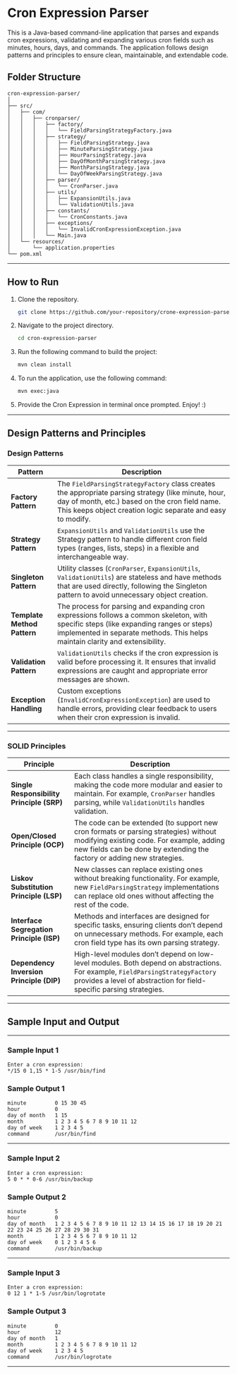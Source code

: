 # Cron Expression Parser

This is a Java-based command-line application that parses and expands cron expressions, validating and expanding various cron fields such as minutes, hours, days, and commands. The application follows design patterns and principles to ensure clean, maintainable, and extendable code.

## Folder Structure

```
cron-expression-parser/
│
├── src/
│   ├── com/
│   │   ├── cronparser/
│   │   │   ├── factory/
│   │   │   │   └── FieldParsingStrategyFactory.java
│   │   │   ├── strategy/
│   │   │   │   ├── FieldParsingStrategy.java
│   │   │   │   ├── MinuteParsingStrategy.java
│   │   │   │   ├── HourParsingStrategy.java
│   │   │   │   ├── DayOfMonthParsingStrategy.java
│   │   │   │   ├── MonthParsingStrategy.java
│   │   │   │   └── DayOfWeekParsingStrategy.java
│   │   │   ├── parser/
│   │   │   │   └── CronParser.java
│   │   │   ├── utils/
│   │   │   │   ├── ExpansionUtils.java
│   │   │   │   └── ValidationUtils.java
│   │   │   ├── constants/
│   │   │   │   └── CronConstants.java
│   │   │   ├── exceptions/
│   │   │   │   └── InvalidCronExpressionException.java
│   │   │   └── Main.java
│   └── resources/
│       └── application.properties
└── pom.xml
```

---

## How to Run

1. Clone the repository.

   ```bash
   git clone https://github.com/your-repository/crone-expression-parser.git
   ```

2. Navigate to the project directory.

   ```bash
   cd cron-expression-parser
   ```

3. Run the following command to build the project:

   ```bash
   mvn clean install
   ```

4. To run the application, use the following command:

   ```bash
   mvn exec:java
   ```

5. Provide the Cron Expression in terminal once prompted. Enjoy! :)

---

## Design Patterns and Principles

### Design Patterns

| **Pattern**               | **Description**                                                                                                                                                             |
|---------------------------|-----------------------------------------------------------------------------------------------------------------------------------------------------------------------------|
| **Factory Pattern**        | The `FieldParsingStrategyFactory` class creates the appropriate parsing strategy (like minute, hour, day of month, etc.) based on the cron field name. This keeps object creation logic separate and easy to modify. |
| **Strategy Pattern**       | `ExpansionUtils` and `ValidationUtils` use the Strategy pattern to handle different cron field types (ranges, lists, steps) in a flexible and interchangeable way. |
| **Singleton Pattern**      | Utility classes (`CronParser`, `ExpansionUtils`, `ValidationUtils`) are stateless and have methods that are used directly, following the Singleton pattern to avoid unnecessary object creation. |
| **Template Method Pattern**| The process for parsing and expanding cron expressions follows a common skeleton, with specific steps (like expanding ranges or steps) implemented in separate methods. This helps maintain clarity and extensibility. |
| **Validation Pattern**     | `ValidationUtils` checks if the cron expression is valid before processing it. It ensures that invalid expressions are caught and appropriate error messages are shown. |
| **Exception Handling**     | Custom exceptions (`InvalidCronExpressionException`) are used to handle errors, providing clear feedback to users when their cron expression is invalid. |

---

### SOLID Principles

| **Principle**                                      | **Description**                                                                                                                                                             |
|----------------------------------------------------|-----------------------------------------------------------------------------------------------------------------------------------------------------------------------------|
| **Single Responsibility Principle (SRP)**          | Each class handles a single responsibility, making the code more modular and easier to maintain. For example, `CronParser` handles parsing, while `ValidationUtils` handles validation. |
| **Open/Closed Principle (OCP)**                    | The code can be extended (to support new cron formats or parsing strategies) without modifying existing code. For example, adding new fields can be done by extending the factory or adding new strategies. |
| **Liskov Substitution Principle (LSP)**            | New classes can replace existing ones without breaking functionality. For example, new `FieldParsingStrategy` implementations can replace old ones without affecting the rest of the code. |
| **Interface Segregation Principle (ISP)**          | Methods and interfaces are designed for specific tasks, ensuring clients don’t depend on unnecessary methods. For example, each cron field type has its own parsing strategy. |
| **Dependency Inversion Principle (DIP)**           | High-level modules don’t depend on low-level modules. Both depend on abstractions. For example, `FieldParsingStrategyFactory` provides a level of abstraction for field-specific parsing strategies. |

---

## Sample Input and Output

---

### Sample Input 1

```
Enter a cron expression:
*/15 0 1,15 * 1-5 /usr/bin/find
```

### Sample Output 1

```
minute         0 15 30 45
hour           0
day of month   1 15
month          1 2 3 4 5 6 7 8 9 10 11 12
day of week    1 2 3 4 5
command        /usr/bin/find
```

---

### Sample Input 2

```
Enter a cron expression:
5 0 * * 0-6 /usr/bin/backup
```

### Sample Output 2

```
minute         5
hour           0
day of month   1 2 3 4 5 6 7 8 9 10 11 12 13 14 15 16 17 18 19 20 21 22 23 24 25 26 27 28 29 30 31
month          1 2 3 4 5 6 7 8 9 10 11 12
day of week    0 1 2 3 4 5 6
command        /usr/bin/backup
```

---

### Sample Input 3

```
Enter a cron expression:
0 12 1 * 1-5 /usr/bin/logrotate
```

### Sample Output 3

```
minute         0
hour           12
day of month   1
month          1 2 3 4 5 6 7 8 9 10 11 12
day of week    1 2 3 4 5
command        /usr/bin/logrotate
```

---
